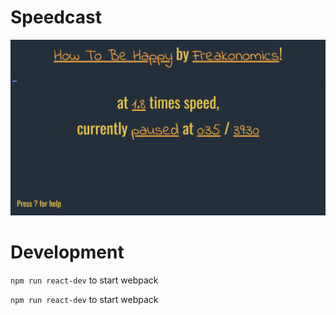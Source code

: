 # Speedcast
![screenshot](./assets/screenshot.png)

# Development
`npm run react-dev` to start webpack

`npm run react-dev` to start webpack
